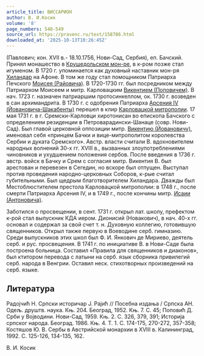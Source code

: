 ```yaml
---
article_title: ВИССАРИОН
author: В. И.Косик
volume: '8'
page_numbers: 548-549
source_url: https://pravenc.ru/text/158786.html
downloaded_at: '2025-10-13T10:26:45Z'
---
```


(Павлович; кон. XVII в.- 18.10.1756, Нови-Сад, Сербия), еп. Бачский. Принял монашество в [Крушедольском мон-ре](<https://pravenc.ru/text/Крушедольском мон-ре.html>), в к-ром позже стал игуменом. В 1720 г. упоминается как духовный наставник мон-ря [Хиландар](https://pravenc.ru/text/Хиландар.html) на Афоне. В том же году стал помощником Патриарха Печского [Моисея (Райовича)](<https://pravenc.ru/text/Моисея (Райовича).html>). В 1720-1730 гг. был посредником между Патриархом Моисеем и митр. Карловацким [Викентием (Поповичем)](<https://pravenc.ru/text/Викентием (Поповичем).html>). В нач. 1723 г. назначен патриаршим протосинкеллом, ок. 1730 г. возведен в сан архимандрита. В 1730 г. с одобрения Патриарха [Арсения IV (Йовановича-Шакабенты)](<https://pravenc.ru/text/Арсения IV (Йовановича-Шакабенты).html>) перешел в клир [Карловацкой митрополии](<https://pravenc.ru/text/Карловацкая митрополия.html>). 17 мая 1731 г. в г. Сремски-Карловци хиротонисан во епископа Бачского с определением резиденции в Петроварадински-Шанаце (совр. Нови-Сад). Был главой церковной оппозиции митр. [Викентию (Йовановичу)](<https://pravenc.ru/text/Викентию (Йовановичу).html>), именовал себя «принцем Бачки и вице-митрополитом королевства Сербии и дуката Сремского». Австр. власти считали В. вдохновителем народных волнений 30-х гг. XVIII в., вызванных злоупотреблениями чиновников и ухудшением положения сербов. После введения в 1736 г. австр. войск в Бачку и Срем с согласия митр. Викентия В. был арестован и перевезен в Сегедин, но вскоре был отпущен. Выступал против проведения народно-церковных Соборов, к-рые считал губительными. Был щедрым благотворителем Хиландара. Дважды был Местоблюстителем престола Карловацкой митрополии: в 1748 г., после смерти Патриарха Арсения IV, и в 1749 г., после кончины митр. [Исаии (Антоновича)](<https://pravenc.ru/text/Исаии (Антоновича).html>).

Заботился о просвещении, в сент. 1731 г. открыл лат. школу, префектом к-рой стал выпускник КДА иером. Дионисий (Новакович), в нач. 40-х гг. основал и содержал за свой счет т. н. Духовную коллегию, готовившую священников. Открыл также первую в Воеводине серб. гимназию. Среди выпускников этих школ был Ф. И. Янкович де Мириево, деятель серб. и рус. просвещения. В 1741 г. по инициативе В. в Нови-Саде была построена больница. Составил «Правила для священников и диаконов», был ктитором перевода с латыни на серб. язык сборника привилегий серб. народа в Венгрии. Оставил неск. стихотворных произведений на серб. языке.

## Литература

Радоjчић Н. Српски историчар J. Раjић // Посебна издања / Српска АН. Одељ. друштв. наука. Књ. 204. Београд, 1952. Књ. 7. С. 45; Поповић Д. Срби у Воjводини. Нови-Сад, 1959. Књ. 2. С. 326, 379, 391; Историjа српског народа. Београд. 1986. Књ. 4. Т. 1. С. 174-175, 270-272, 357-358; Костяшов Ю. В. Сербы в Австрийской монархии в XVIII в. Калининград, 1992. С. 125-126, 134-135, 162.

В. И.  Косик
